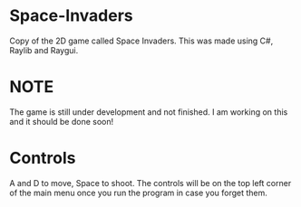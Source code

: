 # Space-Invaders
Copy of the 2D game called Space Invaders. This was made using C#, Raylib and Raygui. 

# NOTE 
The game is still under development and not finished. I am working on this and it should be done soon!

# Controls
A and D to move, Space to shoot. The controls will be on the top left corner of the main menu once you run the program in case you forget them.
